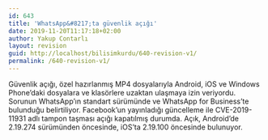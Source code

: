 ```yaml
---
id: 643
title: 'WhatsApp&#8217;ta güvenlik açığı'
date: 2019-11-20T11:17:18+02:00
author: Yakup Contarlı
layout: revision
guid: http://localhost/bilisimkurdu/640-revision-v1/
permalink: /640-revision-v1/
---
```

 <amp-story-page style="background-color:#ffffff" id="71056f36-3c7a-41f8-bc6c-7d51b6c8c905" class="wp-block-amp-amp-story-page"><amp-story-grid-layer template="fill"></amp-story-grid-layer> 

<p class="wp-block-amp-amp-story-text amp-text-content">
  Güvenlik açığı, özel hazırlanmış MP4 dosyalarıyla Android, iOS ve Windows Phone&#8217;daki dosyalara ve klasörlere uzaktan ulaşmaya izin veriyordu. Sorunun WhatsApp&#8217;ın standart sürümünde ve WhatsApp for Business&#8217;te bulunduğu belirtiliyor. Facebook&#8217;un yayınladığı güncelleme ile CVE-2019-11931 adlı tampon taşması açığı kapatılmış durumda. Açık, Android&#8217;de 2.19.274 sürümünden öncesinde, iOS&#8217;ta 2.19.100 öncesinde bulunuyor.
</p></amp-story-page>